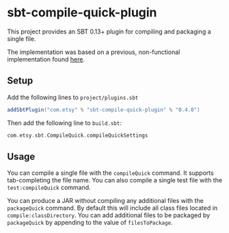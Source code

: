 # sbt-compile-quick-plugin

This project provides an SBT 0.13+ plugin for compiling and packaging
a single file.

The implementation was based on a previous, non-functional
implementation found [here](https://github.com/sbt/sbt/issues/240).

## Setup

Add the following lines to `project/plugins.sbt`

```scala
addSbtPlugin("com.etsy" % "sbt-compile-quick-plugin" % "0.4.0")
```

Then add the following line to `build.sbt`:

```scala
com.etsy.sbt.CompileQuick.compileQuickSettings
```

## Usage

You can compile a single file with the `compileQuick` command.  It
supports tab-completing the file name.  You can also compile a single
test file with the `test:compileQuick` command.

You can produce a JAR without compiling any additional files with the
`packageQuick` command.  By default this will include all class files
located in `compile:classDirectory`.  You can add additional files to
be packaged by `packageQuick` by appending to the value of
`filesToPackage`.
